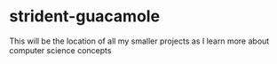 # strident-guacamole
This will be the location of all my smaller projects as I learn more about computer science concepts
